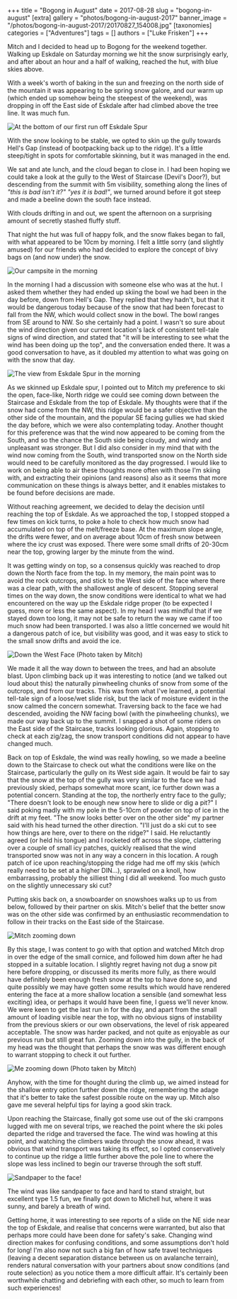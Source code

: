 +++
title = "Bogong in August"
date = 2017-08-28
slug = "bogong-in-august"
[extra]
gallery = "photos/bogong-in-august-2017"
banner_image = "/photos/bogong-in-august-2017/20170827_154008.jpg"
[taxonomies]
categories = ["Adventures"]
tags = []
authors = ["Luke Frisken"]
+++

Mitch and I decided to head up to Bogong for the weekend
together. Walking up Eskdale on Saturday morning we hit the snow
surprisingly early, and after about an hour and a half of walking,
reached the hut, with blue skies above.

With a week's worth of baking in the sun and freezing on the north side
of the mountain it was appearing to be spring snow galore, and our warm
up (which ended up somehow being the steepest of the weekend), was
dropping in off the East side of Eskdale after had climbed above the
tree line. It was much fun.

![At the bottom of our first run off Eskdale
Spur](/photos/bogong-in-august-2017/20170826_132122.jpg)

With the snow looking to be stable, we opted to skin up the gully
towards Hell's Gap (instead of bootpacking back up to the ridge). It's a
little steep/tight in spots for comfortable skinning, but it was managed
in the end.

We sat and ate lunch, and the cloud began to close in. I had been hoping
we could take a look at the gully to the West of Staircase (Devil's
Door?), but descending from the summit with 5m visibility, something
along the lines of *"this is bad isn't it?" "yes it is bad\!"*, we
turned around before it got steep and made a beeline down the south face
instead.

With clouds drifting in and out, we spent the afternoon on a surprising
amount of secretly stashed fluffy stuff.

That night the hut was full of happy folk, and the snow flakes began to
fall, with what appeared to be 10cm by morning. I felt a little sorry
(and slightly amused) for our friends who had decided to explore the
concept of bivy bags on (and now under) the snow.

![Our campsite in the
morning](/photos/bogong-in-august-2017/20170827_095426.jpg)

In the morning I had a discussion with someone else who was at the hut.
I asked them whether they had ended up skiing the bowl we had been in
the day before, down from Hell's Gap. They replied that they hadn't, but
that it would be dangerous today because of the snow that had been
forecast to fall from the NW, which would collect snow in the bowl. The
bowl ranges from SE around to NW. So she certainly had a point. I wasn't
so sure about the wind direction given our current location's lack of
consistent tell-tale signs of wind direction, and stated that "it will
be interesting to see what the wind has been doing up the top", and the
conversation ended there. It was a good conversation to have, as it
doubled my attention to what was going on with the snow that day.

![The view from Eskdale Spur in the
morning](/photos/bogong-in-august-2017/20170827_110414.jpg)

As we skinned up Eskdale spur, I pointed out to Mitch my preference to
ski the open, face-like, North ridge we could see coming down between
the Staircase and Eskdale from the top of Eskdale. My thoughts were that
if the snow had come from the NW, this ridge would be a safer objective
than the other side of the mountain, and the popular SE facing gullies
we had skied the day before, which we were also contemplating today.
Another thought for this preference was that the wind now appeared to be
coming from the South, and so the chance the South side being cloudy,
and windy and unpleasant was stronger. But I did also consider in my
mind that with the wind now coming from the South, wind transported snow
on the North side would need to be carefully monitored as the day
progressed. I would like to work on being able to air these thoughts
more often with those I'm skiing with, and extracting their opinions
(and reasons) also as it seems that more communication on these things
is always better, and it enables mistakes to be found before decisions
are made.

Without reaching agreement, we decided to delay the decision until
reaching the top of Eskdale. As we approached the top, I stopped stopped
a few times on kick turns, to poke a hole to check how much snow had
accumulated on top of the melt/freeze base. At the maximum slope angle,
the drifts were fewer, and on average about 10cm of fresh snow between
where the icy crust was exposed. There were some small drifts of 20-30cm
near the top, growing larger by the minute from the wind.

It was getting windy on top, so a consensus quickly was reached to drop
down the North face from the top. In my memory, the main point was to
avoid the rock outcrops, and stick to the West side of the face where
there was a clear path, with the shallowest angle of descent. Stopping
several times on the way down, the snow conditions were identical to
what we had encountered on the way up the Eskdale ridge proper (to be
expected I guess, more or less the same aspect). In my head I was
mindful that if we stayed down too long, it may not be safe to return
the way we came if too much snow had been transported. I was also a
little concerned we would hit a dangerous patch of ice, but visibility
was good, and it was easy to stick to the small snow drifts and avoid
the ice.

![Down the West Face (Photo taken by
Mitch)](/photos/bogong-in-august-2017/20170827_104235.jpg)

We made it all the way down to between the trees, and had an absolute
blast. Upon climbing back up it was interesting to notice (and we talked
out loud about this) the naturally pinwheeling chunks of snow from some
of the outcrops, and from our tracks. This was from what I've learned, a
potential tell-tale sign of a loose/wet slide risk, but the lack of
moisture evident in the snow calmed the concern somewhat. Traversing
back to the face we had descended, avoiding the NW facing bowl (with the
pinwheeling chunks), we made our way back up to the summit. I snapped a
shot of some riders on the East side of the Staircase, tracks looking
glorious. Again, stopping to check at each zig/zag, the snow transport
conditions did not appear to have changed much.

Back on top of Eskdale, the wind was really howling, so we made a
beeline down to the Staircase to check out what the conditions were like
on the Staircase, particularly the gully on its West side again. It
would be fair to say that the snow at the top of the gully was very
similar to the face we had previously skied, perhaps somewhat more
scant, ice further down was a potential concern. Standing at the top,
the northerly entry face to the gully; "There doesn't look to be enough
new snow here to slide or dig a pit?" I said poking madly with my pole
in the 5-10cm of powder on top of ice in the drift at my feet. "The snow
looks better over on the other side" my partner said with his head
turned the other direction. "I'll just do a ski cut to see how things
are here, over to there on the ridge?" I said. He reluctantly agreed (or
held his tongue) and I rocketed off across the slope, clattering over a
couple of small icy patches, quickly realised that the wind transported
snow was not in any way a concern in this location. A rough patch of ice
upon reaching/stopping the ridge had me off my skis (which really need
to be set at a higher DIN...), sprawled on a knoll, how embarrassing,
probably the silliest thing I did all weekend. Too much gusto on the
slightly unnecessary ski cut?

Putting skis back on, a snowboarder on snowshoes walks up to us from
below, followed by their partner on skis. Mitch's belief that the better
snow was on the other side was confirmed by an enthusiastic
recommendation to follow in their tracks on the East side of the
Staircase.

![Mitch zooming down](/photos/bogong-in-august-2017/20170827_132703.jpg)

By this stage, I was content to go with that option and watched Mitch
drop in over the edge of the small cornice, and followed him down after
he had stopped in a suitable location. I slightly regret having not dug
a snow pit here before dropping, or discussed its merits more fully, as
there would have definitely been enough fresh snow at the top to have
done so, and quite possibly we may have gotten some results which would
have rendered entering the face at a more shallow location a sensible
(and somewhat less exciting) idea, or perhaps it would have been fine, I
guess we'll never know. We were keen to get the last run in for the day,
and apart from the small amount of loading visible near the top, with no
obvious signs of instability from the previous skiers or our own
observations, the level of risk appeared acceptable. The snow was harder
packed, and not quite as enjoyable as our previous run but still great
fun. Zooming down into the gully, in the back of my head was the thought
that perhaps the snow was was different enough to warrant stopping to
check it out further.

![Me zooming down (Photo taken by
Mitch)](/photos/bogong-in-august-2017/20170827_121436.jpg)

Anyhow, with the time for thought during the climb up, we aimed instead
for the shallow entry option further down the ridge, remembering the
adage that it's better to take the safest possible route on the way up.
Mitch also gave me several helpful tips for laying a good skin track.

Upon reaching the Staircase, finally got some use out of the ski
crampons lugged with me on several trips, we reached the point where the
ski poles departed the ridge and traversed the face. The wind was
howling at this point, and watching the climbers wade through the snow
ahead, it was obvious that wind transport was taking its effect, so I
opted conservatively to continue up the ridge a little further above the
pole line to where the slope was less inclined to begin our traverse
through the soft stuff.

![Sandpaper to the
face\!](/photos/bogong-in-august-2017/20170827_144249.jpg)

The wind was like sandpaper to face and hard to stand straight, but
excellent type 1.5 fun, we finally got down to Michell hut, where it was
sunny, and barely a breath of wind.

Getting home, it was interesting to see reports of a slide on the NE
side near the top of Eskdale, and realise that concerns were warranted,
but also that perhaps more could have been done for safety's sake.
Changing wind direction makes for confusing conditions, and some
assumptions don't hold for long\! I'm also now not such a big fan of how
safe travel techniques (leaving a decent separation distance between us
on avalanche terrain), renders natural conversation with your partners
about snow conditions (and route selection) as you notice them a more
difficult affair. It's certainly been worthwhile chatting and debriefing
with each other, so much to learn from such experiences\!
